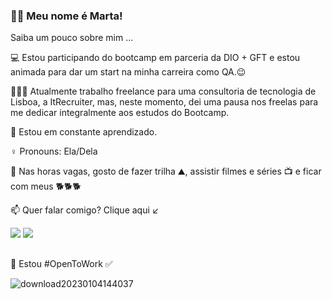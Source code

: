 
 
### 👋🏻 Meu nome é Marta!
   Saiba um pouco sobre mim ...


💻 Estou participando do bootcamp em parceria da DIO + GFT e estou animada para dar um start na minha carreira como QA.😉
   
👩🏼‍💻 Atualmente trabalho freelance para uma consultoria de tecnologia de Lisboa, a ItRecruiter, mas, neste momento,  dei uma pausa nos freelas para me dedicar integralmente aos estudos do Bootcamp. 
 
🌱 Estou em constante aprendizado.

 ♀️ Pronouns: Ela/Dela
 
📌 Nas horas vagas, gosto de fazer trilha ⛰,  assistir filmes e séries 📺 e ficar com meus 🐕🐕🐕

 
📫 Quer falar comigo? Clique aqui ↙

 <div>
  <a align="center" href="https://www.linkedin.com/in/martagraciliano" target="_blank"><img src="https://img.shields.io/badge/-LinkedIn-%230077B5?style=for-the-badge&logo=linkedin&logoColor=white" target="_blank"></a>
<a  align="center" href="https://api.whatsapp.com/send?phone=5521986101800"  target="_blank"><img src="https://img.shields.io/badge/WhatsApp-25D366?style=for-the-badge&logo=whatsapp&logoColor=white" target="_blank"></a>
 
 ##
 
 
 🏢 Estou #OpenToWork ✅ 
 
 ![download20230104144037](https://user-images.githubusercontent.com/89816943/210845697-e49b44c9-ca4f-434a-b0eb-6f3058c8ba2d.png)
 
</div>
  
  

 
